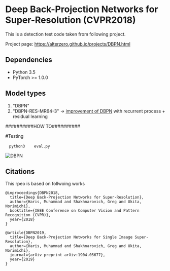  
# Deep Back-Projection Networks for Super-Resolution (CVPR2018)

This is a detection test code taken from following project.

Project page: https://alterzero.github.io/projects/DBPN.html

## Dependencies
* Python 3.5
* PyTorch >= 1.0.0

## Model types
1. "DBPN"
2. "DBPN-RES-MR64-3" -> [improvement of DBPN](https://arxiv.org/abs/1904.05677) with recurrent process + residual learning

##########HOW TO##########

#Testing

    ```python3
    eval.py
    ```

![DBPN](http://www.toyota-ti.ac.jp/Lab/Denshi/iim/members/muhammad.haris/projects/DBPN.png)

## Citations
This rpeo is based on follwoing works
```
@inproceedings{DBPN2018,
  title={Deep Back-Projection Networks for Super-Resolution},
  author={Haris, Muhammad and Shakhnarovich, Greg and Ukita, Norimichi},
  booktitle={IEEE Conference on Computer Vision and Pattern Recognition (CVPR)},
  year={2018}
}

@article{DBPN2019,
  title={Deep Back-Projection Networks for Single Imaage Super-Resolution},
  author={Haris, Muhammad and Shakhnarovich, Greg and Ukita, Norimichi},
  journal={arXiv preprint arXiv:1904.05677},
  year={2019}
}

```
